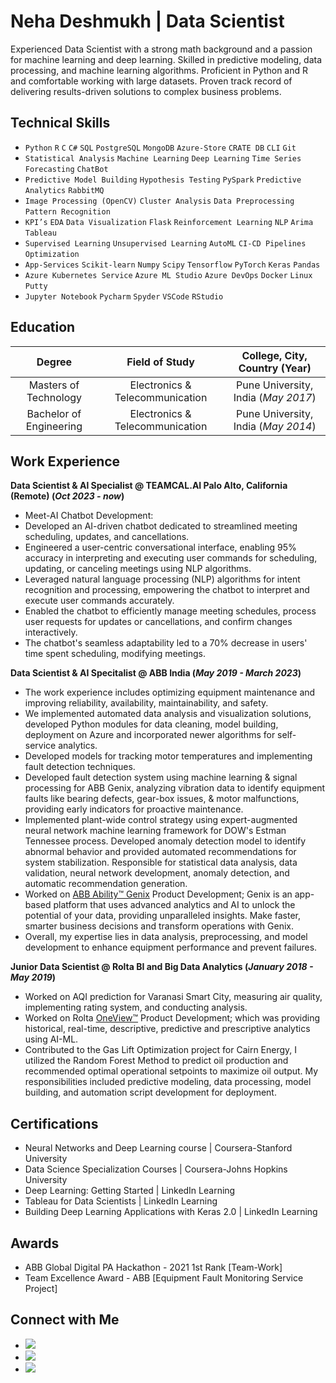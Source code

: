 # Neha Deshmukh | Data Scientist
Experienced Data Scientist with a strong math background and a passion for machine learning and deep learning. 
Skilled in predictive modeling, data processing, and machine learning algorithms. Proficient in Python and R and comfortable working with large datasets. 
Proven track record of delivering results-driven solutions to complex business problems. 

## Technical Skills
- `Python` `R` `C` `C#` `SQL` `PostgreSQL` `MongoDB` `Azure-Store` `CRATE DB` `CLI` `Git`
- `Statistical Analysis` `Machine Learning` `Deep Learning` `Time Series Forecasting` `ChatBot`
- `Predictive Model Building` `Hypothesis Testing` `PySpark` `Predictive Analytics` `RabbitMQ`
- `Image Processing (OpenCV)` `Cluster Analysis` `Data Preprocessing` `Pattern Recognition`
- `KPI’s` `EDA` `Data Visualization` `Flask` `Reinforcement Learning` `NLP` `Arima` `Tableau`
- `Supervised Learning` `Unsupervised Learning` `AutoML` `CI-CD Pipelines` `Optimization`
- `App-Services` `Scikit-learn` `Numpy` `Scipy` `Tensorflow` `PyTorch` `Keras` `Pandas`
- `Azure Kubernetes Service` `Azure ML Studio` `Azure DevOps` `Docker` `Linux` `Putty`
- `Jupyter Notebook` `Pycharm` `Spyder` `VSCode` `RStudio`



## Education
| Degree | Field of Study | College, City, Country (Year) |
| :--------------: | :-----------------------: | :-------------: |
| Masters of Technology | Electronics & Telecommunication | Pune University, India (_May 2017_) 
| Bachelor of Engineering | Electronics & Telecommunication | Pune University, India (_May 2014_) 

## Work Experience
**Data Scientist & Al Specialist @ TEAMCAL.AI Palo Alto, California (Remote) (_Oct 2023 - now_)**
-	Meet-AI Chatbot Development: 
-	Developed an AI-driven chatbot dedicated to streamlined meeting scheduling, updates, and cancellations.
-	Engineered a user-centric conversational interface, enabling 95% accuracy in interpreting and executing user commands for scheduling, updating, or canceling meetings using NLP algorithms.
-	Leveraged natural language processing (NLP) algorithms for intent recognition and processing, empowering the chatbot to interpret and execute user commands accurately.
-	Enabled the chatbot to efficiently manage meeting schedules, process user requests for updates or cancellations, and confirm changes interactively.
-	The chatbot's seamless adaptability led to a 70% decrease in users' time spent scheduling, modifying meetings.

**Data Scientist & AI Specitalist @ ABB India (_May 2019 - March 2023_)**
- The work experience includes optimizing equipment maintenance and improving reliability, availability, maintainability, and safety.
- We implemented automated data analysis and visualization solutions, developed Python modules for data cleaning, model building, deployment on Azure and incorporated newer algorithms for     self-service analytics.
- Developed models for tracking motor temperatures and implementing fault detection techniques.
- Developed fault detection system using machine learning & signal processing for ABB Genix, analyzing vibration data to identify equipment faults like bearing defects, gear-box issues, &     motor malfunctions, providing early indicators for proactive maintenance.
- Implemented plant-wide control strategy using expert-augmented neural network machine learning framework for DOW's Estman Tennessee process. Developed anomaly detection model to identify 
  abnormal behavior and provided automated recommendations for system stabilization. Responsible for statistical data analysis, data validation, neural network development, anomaly 
  detection, and automatic recommendation generation.
- Worked on [ABB Ability™ Genix](https://www.youtube.com/watch?v=pcPMHGPuFbI&t=10s&ab_channel=ABBProcessAutomation) Product Development; Genix is an app-based platform that uses advanced      analytics and AI to unlock the potential of your data, providing unparalleled insights. Make faster, smarter business decisions and transform operations with Genix. 
- Overall, my expertise lies in data analysis, preprocessing, and model development to enhance equipment performance and prevent failures.

**Junior Data Scientist @ Rolta BI and Big Data Analytics (_January 2018 - May 2019_)**
- Worked on AQI prediction for Varanasi Smart City, measuring air quality, implementing rating system, and conducting analysis.
- Worked on Rolta [OneView™](https://www.youtube.com/watch?v=WPxfOX0bGX8&ab_channel=Rolta) Product Development; which was providing historical, real-time, descriptive, predictive and          prescriptive analytics using AI-ML.
- Contributed to the Gas Lift Optimization project for Cairn Energy, I utilized the Random Forest Method to predict oil production and recommended optimal operational setpoints to maximize    oil output. My responsibilities included predictive modeling, data processing, model building, and automation script development for deployment.

## Certifications
- Neural Networks and Deep Learning course | Coursera-Stanford University
- Data Science Specialization Courses | Coursera-Johns Hopkins University
- Deep Learning: Getting Started | LinkedIn Learning
- Tableau for Data Scientists | LinkedIn Learning
- Building Deep Learning Applications with Keras 2.0 | LinkedIn Learning

## Awards
- ABB Global Digital PA Hackathon - 2021 1st Rank [Team-Work]
- Team Excellence Award - ABB [Equipment Fault Monitoring Service Project]

## Connect with Me
- [<img src="https://img.shields.io/badge/LinkedIn-0077B5?style=for-the-badge&logo=linkedin&logoColor=white" />](https://www.linkedin.com/in/neha-aher-deshmukh/)
- [<img src="https://img.shields.io/badge/GitHub-100000?style=for-the-badge&logo=github&logoColor=white" />](https://github.com/nehakdeshmukh)
- [<img src="https://img.shields.io/badge/Gmail-D14836?style=for-the-badge&logo=gmail&logoColor=white" />](nehakdeshmukh.5@gmail.com)
   